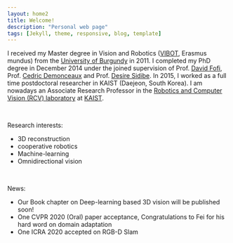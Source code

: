 ```yaml
---
layout: home2
title: Welcome!
description: "Personal web page"
tags: [Jekyll, theme, responsive, blog, template]
---
```



I received my Master degree in Vision and Robotics ([VIBOT](https://www.vibot.org/), Erasmus mundus) from the [University of Burgundy](https://en.u-bourgogne.fr/) in 2011. I completed my PhD degree in December 2014 under the joined supervision of Prof. [David Fofi](http://www.davidfofi.net/), Prof. [Cedric Demonceaux](http://vibot.cnrs.fr/ceacutedric-demonceaux.html) and Prof. [Desire Sidibe](https://sites.google.com/view/dsidibe/). In 2015, I worked as a full time postdoctoral researcher in KAIST (Daejeon, South Korea). I am nowadays an Associate Research Professor in the [Robotics and Computer Vision (RCV) laboratory](http://rcv.kaist.ac.kr/) at [KAIST](https://www.kaist.ac.kr).

<br>

Research interests:
* 3D reconstruction
* cooperative robotics
* Machine-learning
* Omnidirectional vision

<br>

News:
* Our Book chapter on Deep-learning based 3D vision will be published soon!
* One CVPR 2020 (Oral) paper acceptance, Congratulations to Fei for his hard word on domain adaptation
* One ICRA 2020 accepted on RGB-D Slam




